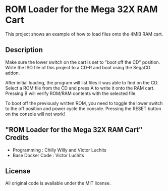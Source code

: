 # ROM Loader for the Mega 32X RAM Cart

This project shows an example of how to load files onto the 4MiB RAM cart. 

## Description

Make sure the lower switch on the cart is set to "boot off the CD" position. Write the ISO file of this project to a CD-R and boot using the SegaCD addon.

After initial loading, the program will list files it was able to find on the CD. Select a ROM file from the CD and press A to write it onto the RAM cart. Pressing B will verify ROM/RAM contents with the selected file.

To boot off the previously written ROM, you need to toggle the lower switch to the off position and power cycle the console. Pressing the RESET button on the console will not work!

## "ROM Loader for the Mega 32X RAM Cart" Credits
* Programming : Chilly Willy and Victor Luchits
* Base Docker Code : Victor Luchits
## 

## License
All original code is available under the MIT license.
